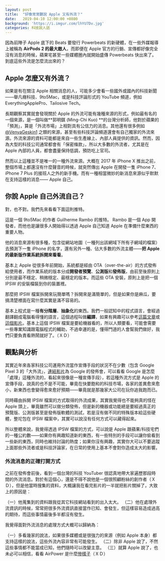 ```yaml
---
layout: post
title:  "好像常常聽說 Apple 又有外流？"
date:   2019-04-10 12:00:00 +0800
background: 'https://i.imgur.com/lhYU7Dv.jpg'
categories: 科技說人話
---
```

因為前陣子 Apple 底下的 Beats 要發行 Powerbeats 的新硬體，在一些外媒報導上被稱為 **AirPods 2 的最大敵人**，而即便在 Apple 官方的行銷、宣傳都好像完全沒有消息的時候，蘋果宅甚至一些媒體圈內就開始盛傳 Powerbeats 快出來了。到底這些外流是怎麼流出來的？

## Apple 怎麼又有外流？

如果是有在關注 Apple 相關消息的人，可能多少會看一些國外或國內的科技新聞——舉凡癮科技、9to5Mac，或是科技評論形式的 YouTube 頻道，例如 EverythingApplePro、Tailosive Tech。

長期觀察其實就會發現關於 Apple 的外流可能有幾種來源的形式，例如最有名的一個來源，是一個叫做**郭明錤 (Ming-Chi Kuo) **的台灣分析師，他對於蘋果的「預測」，算是「外流市場」上相對具有公信力的消息。其他還有很多例如 [@VenyaGeskin1](https://twitter.com/VenyaGeskin1) 之類的來源，甚至有些科技評論頻道還會有自己獨家的外流來源。外流來源的資料可能都是來自一些生產線上、內部人員提供的資訊。然而，因為大型的科技公司通常都會有「保密條款」，所以大多數的外流者，尤其是在 Apple 內部的人員，都會盡量保持低調，預防吃上官司。

然而以上這種並不是唯一的一種外流來源。大概在 2017 年 iPhone X 推出之前，整個市場上都還沒有什麼聲音的時候，就突然傳出 Apple 在開發一隻 iPhone 7、iPhone 7 Plus 的接班人之外的新手機。而有一種相當微妙的新消息來源似乎默默在支持這樣的消息—— Apple 自己。

## 你說 Apple 自己外流自己？

對，也不對。我們先來看看下面這則推特。

這是一個 9to5Mac 的作者 Guilherme Rambo 的推特。 Rambo 是一個 App 開發者，而他也是讓很多人開始得以透過 Apple 自己知道 Apple 在準備什麼東西的重要人物。

他的消息來源有很多種，包含從網站地圖（一種列出該網域下所有子網域的檔案）去預測下一隻 iPhone 的名字，還有另外一種、佔大多數的外流主體——**把 Apple 的最新版作業系統拆開來看看**。

基本上 Apple 從很多年前開始，系統都是經由 OTA（over-the-air）的方式發佈給使用者，而作業系統的版本分成**開發者預覽**、**公測版**和**發佈版**，由前至後原則上分別是最不穩定、稍微穩定、最穩定的版本。而這些 OTA 安裝，原則上是把一個 IPSW 的安裝檔裝到你的裝置裡。

那麼把 IPSW 檔案拆開來玩簡單嗎？拆開來是滿簡單的，但是如果你是麻瓜，要搞清楚裡面在寫什麼其實是滿不容易的。

基本上程式是一種**有分階層**、**抽象化**的東西。我們一般認知中的程式語言，會經過翻譯翻成電腦看得懂的語言，這個過程叫做**編譯**，如果有興趣可以參考[這篇文章](https://hackmd.io/tQU9dO2bTxyDNa0_4d-eqw)或[這個影片](https://www.youtube.com/watch?v=QXjU9qTsYCc)。基本上這個 IPSW 檔案是要給機器看的，所以人類要看，可能會需要一些專業知識跟電腦程式的輔助，不過幸運的是，懂得門道的人會幫我們做好，我們只要負責看熱鬧就好了。（ＸＤ）

## 觀點與分析

其實近年來各家科技公司運用外流當作宣傳手段的狀況不在少數（包含 Google Pixel 3 的「大外流」，[連結影片](https://youtu.be/EsoQGTA1SxY)為 Google 的發佈會，可以看看 Google 是怎麼「處理」這種外流的，看起來很像是一種宣傳手段），若這種外流方式是 Apple 的宣傳手段，說真的也不是不可能，畢竟在快要飽和的科技市場，各家的差異愈來愈小，新東西也會變得愈來愈好預期——畢竟就是那幾家大公司在玩你追我跑而已。

同時藉由拆開 IPSW 檔案的方式取得的外流成果，其實我覺得也不能夠真的怪在 Apple 頭上，畢竟雖然可以做分類發佈，但是新的機器或功能總是要經過真正的預覽版、公測版甚至是發佈版軟體的測試，若是沒有做不同的特殊版本給這些硬體，整坨包在 IPSW 檔案中，其實可以說沒有任何方式可以藏得起來。

所以整體來說，我覺得透過 IPSW 檔案的方式，可以說是 Apple 跟蘋果/科技宅們的一種公約數——如果你有興趣知道新的東西，有一些特別的手段可以讓你偷看到一些新的東西，同時也維持討論的熱度；如果你沒有興趣，其實你大可以不要追蹤上面那些外流者或是科技評論家，在日常的使用上基本不會對你造成太大的影響。

### 外流消息的正確打開方式

之前在發佈會前後，看到一個台灣的科技 YouTuber 很認真地帶大家遍歷那段時間的外流消息。對於有這個心，還是不得不說他是一個很照顧粉絲的創作者（ＸＤ），但是他當時搜集的資料，大概讓我在看完影片的一半就把影片關掉了，大致上的原因是：

（一）他蒐集到的資料跟我從其它科技網站看到的出入太大。
（二）他在處理外流資訊的時候，常常把很多外流資訊直接當作已知、會發生，但這樣容易造成過高的期待，而這些事情最後多半都沒有發生。

我覺得面對外流消息的處理方式大概可以歸納為：

（一）多看幾家的說法，如果很多媒體或是很強力的來源（例如 Apple 本身）都支持這樣的說法，這些外流內容非常有可能發生。
（二）除非 Apple 說了，不然這些事情都不能當成已知，他們隨時可以改變主意。
（三）就算 Apple 說了，也未必可以相信，看看 AirPower 是什麼[慘樣子](https://www.macrumors.com/guide/airpower/)（ＸＤ）